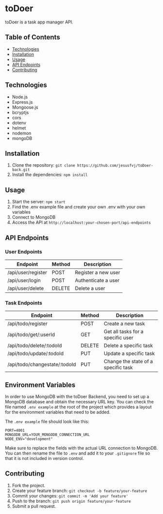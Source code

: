 

# toDoer

toDoer is a task app manager API.

## Table of Contents

- [Technologies](#technologies)
- [Installation](#installation)
- [Usage](#usage)
- [API Endpoints](#api-endpoints)
- [Contributing](#contributing)

## Technologies

- Node.js
- Express.js
- Mongoose.js
- bcryptjs
- cors
- dotenv
- helmet
- nodemon
- mongoDB

## Installation

1. Clone the repository: `git clone https://github.com/jesusfvj/toDoer-back.git`
2. Install the dependencies: `npm install`

## Usage

1. Start the server: `npm start`
2. Find the .env example file and create your own .env with your own variables
3. Connect to MongoDB
4. Access the API at `http://localhost:your-chosen-port/api-endpoints`

## API Endpoints

### User Endpoints

| Endpoint | Method | Description |
| -------- | ------ | ----------- |
| /api/user/register | POST | Register a new user |
| /api/user/login | POST | Authenticate a user |
| /api/user/delete | DELETE | Delete a user |

### Task Endpoints

| Endpoint | Method | Description |
| -------- | ------ | ----------- |
| /api/todo/register | POST | Create a new task |
| /api/todo/get/:userId | GET | Get all tasks for a specific user |
| /api/todo/delete/:todoId | DELETE | Delete a specific task |
| /api/todo/update/:todoId | PUT | Update a specific task |
| /api/todo/changestate/:todoId | PUT | Change the state of a specific task |

## Environment Variables

In order to use MongoDB with the toDoer Backend, you need to set up a MongoDB database and obtain the necessary URL key. You can check the file named `.env example` at the root of the project which provides a layout for the environment variables that need to be added.

The `.env example` file should look like this:

```
PORT=4001
MONGODB_URL=YOUR_MONGODB_CONNECTION_URL
NODE_ENV="development"
```

Make sure to replace the fields with the actual URL connection to MongoDB. You can then rename the file to `.env` and add it to your `.gitignore` file so that it is not included in version control.

## Contributing

1. Fork the project.
2. Create your feature branch: `git checkout -b feature/your-feature`
3. Commit your changes: `git commit -m 'Add your feature'`
4. Push to the branch: `git push origin feature/your-feature`
5. Submit a pull request.
